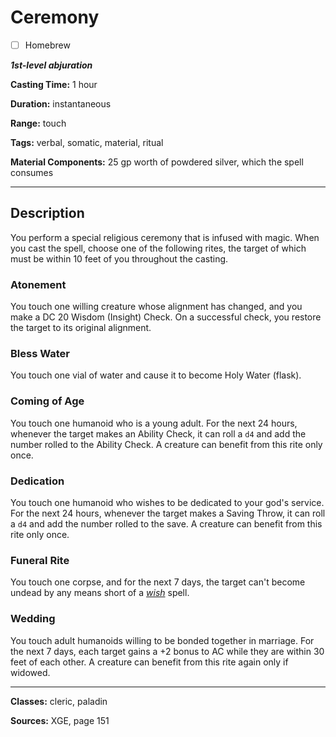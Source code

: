 # Ceremony

- [ ] Homebrew

***1st-level abjuration***

**Casting Time:** 1 hour

**Duration:** instantaneous

**Range:** touch

**Tags:** verbal, somatic, material, ritual

**Material Components:** 25 gp worth of powdered silver, which the spell consumes

---

## Description
You perform a special religious ceremony that is infused with magic.
When you cast the spell, choose one of the following rites, the target of which must be within 10 feet of you throughout the casting.

### Atonement
You touch one willing creature whose alignment has changed, and you make a DC 20 Wisdom (Insight) Check.
On a successful check, you restore the target to its original alignment.

### Bless Water
You touch one vial of water and cause it to become Holy Water (flask).

### Coming of Age
You touch one humanoid who is a young adult.
For the next 24 hours, whenever the target makes an Ability Check, it can roll a `d4` and add the number rolled to the Ability Check.
A creature can benefit from this rite only once.

### Dedication
You touch one humanoid who wishes to be dedicated to your god's service.
For the next 24 hours, whenever the target makes a Saving Throw, it can roll a `d4` and add the number rolled to the save.
A creature can benefit from this rite only once.

### Funeral Rite
You touch one corpse, and for the next 7 days, the target can't become undead by any means short of a [*wish*](./wish) spell.

### Wedding
You touch adult humanoids willing to be bonded together in marriage.
For the next 7 days, each target gains a +2 bonus to AC while they are within 30 feet of each other.
A creature can benefit from this rite again only if widowed.

---

**Classes:** cleric, paladin

**Sources:** XGE, page 151
